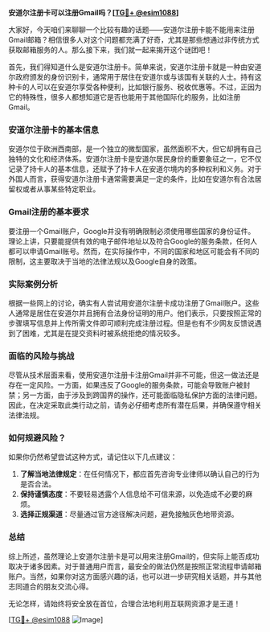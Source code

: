 **安道尔注册卡可以注册Gmail吗？[[TG💪+ @esim1088](https://t.me/s/esim1088)]**

大家好，今天咱们来聊聊一个比较有趣的话题——安道尔注册卡能不能用来注册Gmail邮箱？相信很多人对这个问题都充满了好奇，尤其是那些想通过非传统方式获取邮箱服务的人。那么接下来，我们就一起来揭开这个谜团吧！

首先，我们得知道什么是安道尔注册卡。简单来说，安道尔注册卡就是一种由安道尔政府颁发的身份识别卡，通常用于居住在安道尔或与该国有关联的人士。持有这种卡的人可以在安道尔享受各种便利，比如银行服务、税收优惠等。不过，正因为它的特殊性，很多人都想知道它是否也能用于其他国际化的服务，比如注册Gmail。

### 安道尔注册卡的基本信息

安道尔位于欧洲西南部，是一个独立的微型国家，虽然面积不大，但它却拥有自己独特的文化和经济体系。安道尔注册卡是安道尔居民身份的重要象征之一，它不仅记录了持卡人的基本信息，还赋予了持卡人在安道尔境内的多种权利和义务。对于外国人而言，获得安道尔注册卡通常需要满足一定的条件，比如在安道尔有合法居留权或者从事某些特定职业。

### Gmail注册的基本要求

要注册一个Gmail账户，Google并没有明确限制必须使用哪些国家的身份证件。理论上讲，只要能提供有效的电子邮件地址以及符合Google的服务条款，任何人都可以申请Gmail账号。然而，在实际操作中，不同的国家和地区可能会有不同的限制，这主要取决于当地的法律法规以及Google自身的政策。

### 实际案例分析

根据一些网上的讨论，确实有人尝试用安道尔注册卡成功注册了Gmail账户。这些人通常是居住在安道尔并且拥有合法身份证明的用户。他们表示，只要按照正常的步骤填写信息并上传所需文件即可顺利完成注册过程。但是也有不少网友反馈说遇到了困难，尤其是在提交资料时被系统拒绝的情况较多。

### 面临的风险与挑战

尽管从技术层面来看，使用安道尔注册卡注册Gmail并非不可能，但这一做法还是存在一定风险。一方面，如果违反了Google的服务条款，可能会导致账户被封禁；另一方面，由于涉及到跨国界的操作，还可能面临隐私保护方面的法律问题。因此，在决定采取此类行动之前，请务必仔细考虑所有潜在后果，并确保遵守相关法律法规。

### 如何规避风险？

如果你仍然希望尝试这种方式，请记住以下几点建议：

1. **了解当地法律规定**：在任何情况下，都应首先咨询专业律师以确认自己的行为是否合法。
2. **保持谨慎态度**：不要轻易透露个人信息给不可信来源，以免造成不必要的麻烦。
3. **选择正规渠道**：尽量通过官方途径解决问题，避免接触灰色地带资源。

### 总结

综上所述，虽然理论上安道尔注册卡是可以用来注册Gmail的，但实际上能否成功取决于诸多因素。对于普通用户而言，最安全的做法仍然是按照正常流程申请邮箱账户。当然，如果你对这方面感兴趣的话，也可以进一步研究相关话题，并与其他志同道合的朋友交流心得。

无论怎样，请始终将安全放在首位，合理合法地利用互联网资源才是王道！

[[TG💪+ @esim1088](https://t.me/s/esim1088) ![Image](https://i.postimg.cc/4NQfJmqS/Snipaste-2025-05-13-00-14-12.png)]